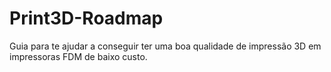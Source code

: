 # Print3D-Roadmap
Guia para te ajudar a conseguir ter uma boa qualidade de impressão 3D em impressoras FDM de baixo custo.
